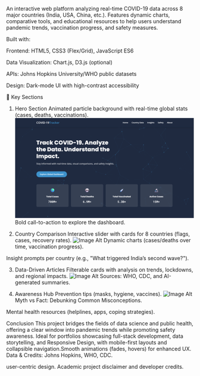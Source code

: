 
An interactive web platform analyzing real-time COVID-19 data across 8 major countries (India, USA, China, etc.). Features dynamic charts, comparative tools, and educational resources to help users understand pandemic trends, vaccination progress, and safety measures.

Built with:

Frontend: HTML5, CSS3 (Flex/Grid), JavaScript ES6

Data Visualization: Chart.js, D3.js (optional)

APIs: Johns Hopkins University/WHO public datasets

Design: Dark-mode UI with high-contrast accessibility

🧩 Key Sections
1. Hero Section
Animated particle background with real-time global stats (cases, deaths, vaccinations).
  ![Image Alt](https://github.com/faizanalisyed2776/COVID-19-Data-Visualization-Website-/blob/2d60b411062eb53b6abcf93c0de000d01b519838/Screenshots/Hero.png)
Bold call-to-action to explore the dashboard.

2. Country Comparison
Interactive slider with cards for 8 countries (flags, cases, recovery rates).
![Image Alt]()
Dynamic charts (cases/deaths over time, vaccination progress).

Insight prompts per country (e.g., "What triggered India’s second wave?").

3. Data-Driven Articles
Filterable cards with analysis on trends, lockdowns, and regional impacts.
![Image Alt]()
Sources: WHO, CDC, and AI-generated summaries.

4. Awareness Hub
Prevention tips (masks, hygiene, vaccines).
![Image Alt]()
Myth vs Fact: Debunking Common Misconceptions.

Mental health resources (helplines, apps, coping strategies).

Conclusion
This project bridges the fields of data science and public health, offering a clear window into pandemic trends while promoting safety awareness. Ideal for portfolios showcasing full-stack development, data storytelling, and Responsive Design, with mobile-first layouts and collapsible navigation.Smooth animations (fades, hovers) for enhanced UX. Data & Credits: Johns Hopkins, WHO, CDC.



user-centric design.
Academic project disclaimer and developer credits.
